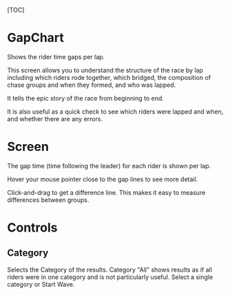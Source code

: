 [TOC]

# GapChart
Shows the rider time gaps per lap.

This screen allows you to understand the structure of the race by lap including
which riders rode together, which bridged, the composition of chase groups and when they formed, and who was lapped.

It tells the epic story of the race from beginning to end.

It is also useful as a quick check to see which riders were lapped and when, and whether there are any errors.

# Screen
The gap time (time following the leader) for each rider is shown per lap.

Hover your mouse pointer close to the gap lines to see more detail.

Click-and-drag to get a difference line.  This makes it easy to measure differences between groups.

# Controls

## Category
Selects the Category of the results.  Category "All" shows results as if all riders were in one category and is not particularly useful.  Select a single category or Start Wave.
